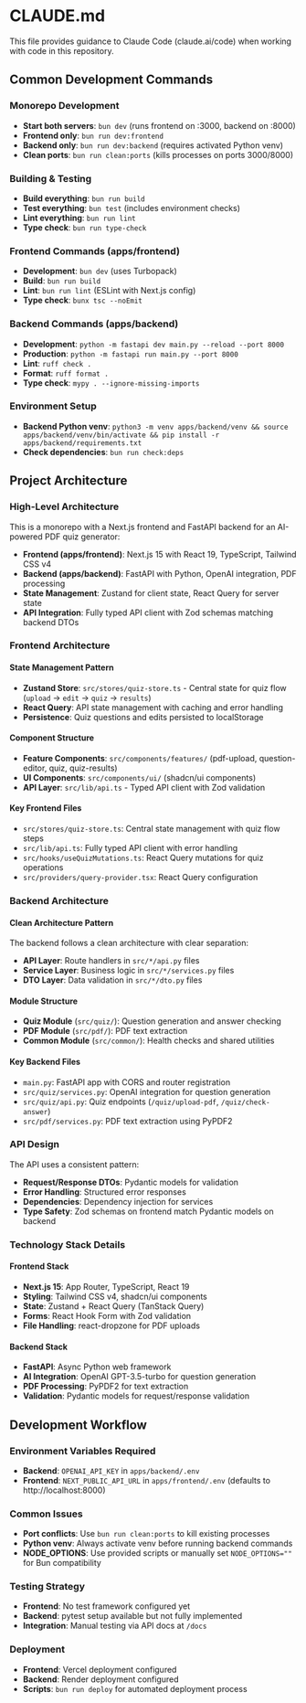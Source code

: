 # CLAUDE.md

This file provides guidance to Claude Code (claude.ai/code) when working with code in this repository.

## Common Development Commands

### Monorepo Development
- **Start both servers**: `bun dev` (runs frontend on :3000, backend on :8000)
- **Frontend only**: `bun run dev:frontend` 
- **Backend only**: `bun run dev:backend` (requires activated Python venv)
- **Clean ports**: `bun run clean:ports` (kills processes on ports 3000/8000)

### Building & Testing
- **Build everything**: `bun run build`
- **Test everything**: `bun test` (includes environment checks)
- **Lint everything**: `bun run lint`
- **Type check**: `bun run type-check`

### Frontend Commands (apps/frontend)
- **Development**: `bun dev` (uses Turbopack)
- **Build**: `bun run build`
- **Lint**: `bun run lint` (ESLint with Next.js config)
- **Type check**: `bunx tsc --noEmit`

### Backend Commands (apps/backend)
- **Development**: `python -m fastapi dev main.py --reload --port 8000`
- **Production**: `python -m fastapi run main.py --port 8000`
- **Lint**: `ruff check .`
- **Format**: `ruff format .`
- **Type check**: `mypy . --ignore-missing-imports`

### Environment Setup
- **Backend Python venv**: `python3 -m venv apps/backend/venv && source apps/backend/venv/bin/activate && pip install -r apps/backend/requirements.txt`
- **Check dependencies**: `bun run check:deps`

## Project Architecture

### High-Level Architecture
This is a monorepo with a Next.js frontend and FastAPI backend for an AI-powered PDF quiz generator:

- **Frontend (apps/frontend)**: Next.js 15 with React 19, TypeScript, Tailwind CSS v4
- **Backend (apps/backend)**: FastAPI with Python, OpenAI integration, PDF processing
- **State Management**: Zustand for client state, React Query for server state
- **API Integration**: Fully typed API client with Zod schemas matching backend DTOs

### Frontend Architecture

#### State Management Pattern
- **Zustand Store**: `src/stores/quiz-store.ts` - Central state for quiz flow (`upload` → `edit` → `quiz` → `results`)
- **React Query**: API state management with caching and error handling
- **Persistence**: Quiz questions and edits persisted to localStorage

#### Component Structure
- **Feature Components**: `src/components/features/` (pdf-upload, question-editor, quiz, quiz-results)
- **UI Components**: `src/components/ui/` (shadcn/ui components)
- **API Layer**: `src/lib/api.ts` - Typed API client with Zod validation

#### Key Frontend Files
- `src/stores/quiz-store.ts`: Central state management with quiz flow steps
- `src/lib/api.ts`: Fully typed API client with error handling
- `src/hooks/useQuizMutations.ts`: React Query mutations for quiz operations
- `src/providers/query-provider.tsx`: React Query configuration

### Backend Architecture

#### Clean Architecture Pattern
The backend follows a clean architecture with clear separation:

- **API Layer**: Route handlers in `src/*/api.py` files
- **Service Layer**: Business logic in `src/*/services.py` files  
- **DTO Layer**: Data validation in `src/*/dto.py` files

#### Module Structure
- **Quiz Module** (`src/quiz/`): Question generation and answer checking
- **PDF Module** (`src/pdf/`): PDF text extraction
- **Common Module** (`src/common/`): Health checks and shared utilities

#### Key Backend Files
- `main.py`: FastAPI app with CORS and router registration
- `src/quiz/services.py`: OpenAI integration for question generation
- `src/quiz/api.py`: Quiz endpoints (`/quiz/upload-pdf`, `/quiz/check-answer`)
- `src/pdf/services.py`: PDF text extraction using PyPDF2

### API Design
The API uses a consistent pattern:
- **Request/Response DTOs**: Pydantic models for validation
- **Error Handling**: Structured error responses
- **Dependencies**: Dependency injection for services
- **Type Safety**: Zod schemas on frontend match Pydantic models on backend

### Technology Stack Details

#### Frontend Stack
- **Next.js 15**: App Router, TypeScript, React 19
- **Styling**: Tailwind CSS v4, shadcn/ui components
- **State**: Zustand + React Query (TanStack Query)
- **Forms**: React Hook Form with Zod validation
- **File Handling**: react-dropzone for PDF uploads

#### Backend Stack  
- **FastAPI**: Async Python web framework
- **AI Integration**: OpenAI GPT-3.5-turbo for question generation
- **PDF Processing**: PyPDF2 for text extraction
- **Validation**: Pydantic models for request/response validation

## Development Workflow

### Environment Variables Required
- **Backend**: `OPENAI_API_KEY` in `apps/backend/.env`
- **Frontend**: `NEXT_PUBLIC_API_URL` in `apps/frontend/.env` (defaults to http://localhost:8000)

### Common Issues
- **Port conflicts**: Use `bun run clean:ports` to kill existing processes
- **Python venv**: Always activate venv before running backend commands
- **NODE_OPTIONS**: Use provided scripts or manually set `NODE_OPTIONS=""` for Bun compatibility

### Testing Strategy
- **Frontend**: No test framework configured yet
- **Backend**: pytest setup available but not fully implemented
- **Integration**: Manual testing via API docs at `/docs`

### Deployment
- **Frontend**: Vercel deployment configured
- **Backend**: Render deployment configured
- **Scripts**: `bun run deploy` for automated deployment process